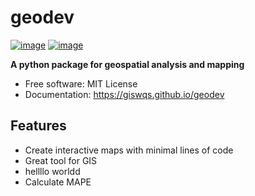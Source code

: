 # geodev

[![image](https://img.shields.io/pypi/v/geodev.svg)](https://pypi.python.org/pypi/geodev)
[![image](https://img.shields.io/conda/vn/conda-forge/geodev.svg)](https://anaconda.org/conda-forge/geodev)

**A python package for geospatial analysis and mapping**

-   Free software: MIT License
-   Documentation: https://giswqs.github.io/geodev

## Features

-   Create interactive maps with minimal lines of code
-   Great tool for GIS
-   hellllo worldd
-   Calculate MAPE
